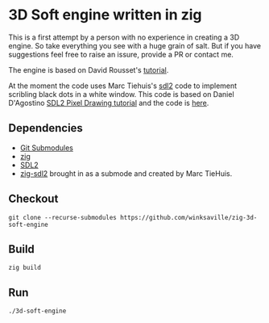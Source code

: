 # 3D Soft engine written in zig

This is a first attempt by a person with no experience in
creating a 3D engine. So take everything you see with a
huge grain of salt. But if you have suggestions feel free to
raise an issure, provide a PR or contact me.

The engine is based on David Rousset's [tutorial](https://www.davrous.com/2013/06/13/tutorial-series-learning-how-to-write-a-3d-soft-engine-from-scratch-in-c-typescript-or-javascript/).

At the moment the code uses Marc Tiehuis's [sdl2]() code to implement scribling black dots in a white window. This code is based on Daniel D'Agostino [SDL2 Pixel Drawing tutorial](https://dzone.com/articles/sdl2-pixel-drawing) and the code is [here](https://bitbucket.org/dandago/gigilabs/src/6d0e98732ca84d7d2b6cc9099faa9f4ec548e103/Sdl2PixelDrawing/Sdl2PixelDrawing/main.cpp?at=master&fileviewer=file-view-default).

## Dependencies

* [Git Submodules](https://git-scm.com/book/en/v2/Git-Tools-Submodules)
* [zig](https://ziglang.org/)
* [SDL2](https://www.libsdl.org/)
* [zig-sdl2](https://github.com/tiehuis/zig-sdl2) brought in as a submode and created by Marc TieHuis.

## Checkout
```
git clone --recurse-submodules https://github.com/winksaville/zig-3d-soft-engine
```

## Build
```
zig build
```

## Run
```
./3d-soft-engine
```
